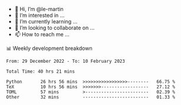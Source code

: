 - 👋 Hi, I’m @le-martin
- 👀 I’m interested in ...
- 🌱 I’m currently learning ...
- 💞️ I’m looking to collaborate on ...
- 📫 How to reach me ...

<!---
Tutorial for using WakaTime stats in GitHub profile: https://github.com/athul/waka-readme
-->

📊 Weekly development breakdown
<!--START_SECTION:waka-->

```text
From: 29 December 2022 - To: 10 February 2023

Total Time: 40 hrs 21 mins

Python       26 hrs 56 mins  >>>>>>>>>>>>>>>>>--------   66.75 %
TeX          10 hrs 56 mins  >>>>>>>------------------   27.12 %
TOML         57 mins         >------------------------   02.39 %
Other        32 mins         -------------------------   01.33 %
```

<!--END_SECTION:waka-->

<!---
le-martin/le-martin is a ✨ special ✨ repository because its `README.md` (this file) appears on your GitHub profile.
You can click the Preview link to take a look at your changes.
--->
